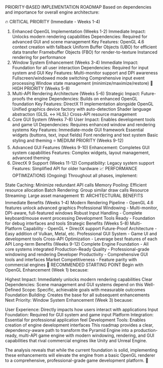 PRIORITY-BASED IMPLEMENTATION ROADMAP
Based on dependencies and importance for overall engine architecture:

🔥 CRITICAL PRIORITY (Immediate - Weeks 1-4)

1. Enhanced OpenGL Implementation (Weeks 1-2)
Immediate Impact: Unlocks modern rendering capabilities
Dependencies: Required for advanced GUI and scene management
Key Features:
OpenGL 4.6 context creation with fallback
Uniform Buffer Objects (UBO) for efficient data transfer
Framebuffer Objects (FBO) for render-to-texture
Instanced rendering for performance
2. Window System Enhancement (Weeks 3-4)
Immediate Impact: Foundation for all user interaction
Dependencies: Required for input system and GUI
Key Features:
Multi-monitor support and DPI awareness
Fullscreen/windowed mode switching
Comprehensive input event processing
Window state management (minimize/maximize/restore)
🚀 HIGH PRIORITY (Weeks 5-8)
3. Multi-API Rendering Architecture (Weeks 5-6)
Strategic Impact: Future-proofs the engine
Dependencies: Builds on enhanced OpenGL foundation
Key Features:
DirectX 11 implementation alongside OpenGL
Unified graphics device factory with auto-detection
Shader language abstraction (GLSL ↔ HLSL)
Cross-API resource management
4. Core GUI System (Weeks 7-8)
User Impact: Enables development tools and game UI
Dependencies: Requires enhanced window and rendering systems
Key Features:
Immediate-mode GUI framework
Essential widgets (buttons, text, input fields)
Font rendering and text system
Basic styling and theming
⭐ MEDIUM PRIORITY (Weeks 9-12)
5. Advanced GUI Features (Weeks 9-10)
Enhancement: Completes GUI system capabilities
Features: Complex widgets, layout management, advanced theming
6. DirectX 9 Support (Weeks 11-12)
Compatibility: Legacy system support
Features: Simplified API for older hardware
📈 PERFORMANCE OPTIMIZATIONS (Ongoing)
Throughout all phases, implement:

State Caching: Minimize redundant API calls
Memory Pooling: Efficient resource allocation
Batch Rendering: Group similar draw calls
Resource Streaming: Large asset management
🏗️ ARCHITECTURAL BENEFITS
Immediate Benefits (Weeks 1-4)
Modern Rendering Pipeline - OpenGL 4.6 features unlock advanced graphics
Professional Windowing - Multi-monitor, DPI-aware, full-featured windows
Robust Input Handling - Complete keyboard/mouse event processing
Development Tools Ready - Foundation for debug interfaces and tools
Strategic Benefits (Weeks 5-8)
Multi-Platform Capability - OpenGL + DirectX support
Future-Proof Architecture - Easy addition of Vulkan, Metal, etc.
Professional GUI System - Game UI and development tools
Cross-API Optimization - Leverage best features of each API
Long-term Benefits (Weeks 9-12)
Complete Engine Foundation - All core systems integrated
Production-Ready Quality - Professional-grade windowing and rendering
Developer Productivity - Comprehensive GUI tools and interfaces
Market Competitiveness - Feature parity with commercial engines
🎯 RECOMMENDED STARTING POINT
Begin with OpenGL Enhancement (Week 1) because:

Highest Impact: Immediately unlocks modern rendering capabilities
Clear Dependencies: Scene management and GUI systems depend on this
Well-Defined Scope: Specific, achievable goals with measurable outcomes
Foundation Building: Creates the base for all subsequent enhancements
Next Priority: Window System Enhancement (Week 3) because:

User Experience: Directly impacts how users interact with applications
Input Foundation: Required for GUI system and game input
Platform Integration: Essential for professional application feel
Development Tools: Enables creation of engine development interfaces
This roadmap provides a clear, dependency-aware path to transform the Pyramid Engine into a production-ready, multi-API game engine with modern windowing, rendering, and GUI capabilities that rival commercial engines like Unity and Unreal Engine.

The analysis reveals that while the current foundation is solid, implementing these enhancements will elevate the engine from a basic OpenGL renderer to a comprehensive, professional-grade game development platform. 🚀
